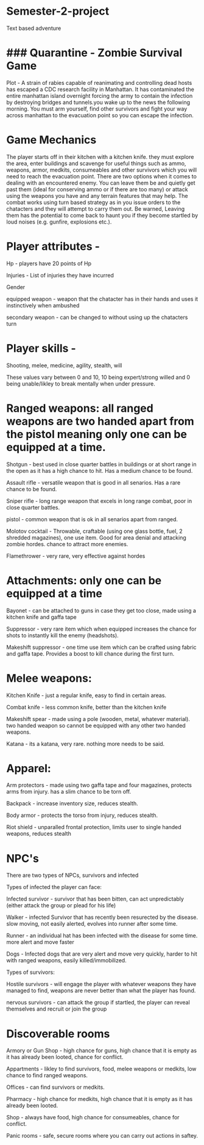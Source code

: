 # Semester-2-project
Text based adventure                                                   
#                                                ### Quarantine - Zombie Survival Game ### 
                                                   
Plot - 
A strain of rabies capable of reanimating and controlling dead hosts has escaped a CDC research facility in Manhattan. It has 
contaminated the entire manhattan island overnight forcing the army to contain the infection by destroying bridges and tunnels.you wake
up to the news the following morning. You must arm yourself, find other survivors and fight your way across manhattan to the evacuation
point so you can escape the infection.

# Game Mechanics 

The player starts off in their kitchen with a kitchen knife. they must explore the area, enter buildings and scavenge for useful things
such as ammo, weapons, armor, medkits, consumeables and other survivors which you will need to reach the evacuation point. There are two
options when it comes to dealing with an encountered enemy. You can leave them be and quietly get past them (ideal for conserving ammo or if
there are too many) or attack using the weapons you have and any terrain features that may help. The combat works using turn based strategy
as in you issue orders to the chatacters and they will attempt to carry them out. Be warned, Leaving them has the potential to come back to
haunt you if they become startled by loud noises (e.g. gunfire, explosions etc.).

# Player attributes - 
Hp - players have 20 points of Hp

Injuries - List of injuries they have incurred

Gender

equipped weapon -  weapon that the chatacter has in their hands and uses it instinctively when ambushed

secondary weapon - can be changed to without using up the chatacters turn

# Player skills - 
Shooting, melee, medicine, agility, stealth, will

These values vary between 0 and 10, 10 being expert/strong willed and 0 being unable/likley to break mentally when under pressure.

# Ranged weapons: all ranged weapons are two handed apart from the pistol meaning only one can be equipped at a time.
Shotgun - best used in close quarter battles in buildings or at short range in the open as it has a high chance to hit. Has a medium chance
to be found.

Assault rifle - versatile weapon that is good in all senarios. Has a rare chance to be found.

Sniper rifle - long range weapon that excels in long range combat, poor in close quarter battles.

pistol - common weapon that is ok in all senarios apart from ranged.

Molotov cocktail - Throwable, craftable (using one glass bottle, fuel, 2 shredded magazines), one use item. Good for area denial and 
attacking zombie hordes. chance to attract more enemies.

Flamethrower - very rare, very effective against hordes

# Attachments: only one can be equipped at a time

Bayonet - can be attached to guns in case they get too close, made using a kitchen knife and gaffa tape

Suppressor - very rare item which when equipped increases the chance for shots to instantly kill the enemy (headshots).

Makeshift suppressor - one time use item which can be crafted using fabric and gaffa tape. Provides a boost to kill chance during the first
turn.

# Melee weapons:

Kitchen Knife - just a regular knife, easy to find in certain areas.

Combat knife - less common knife, better than the kitchen knife

Makeshift spear - made using a pole (wooden, metal, whatever material). two handed weapon so cannot be equipped with any other two handed
weapons.

Katana - its a katana, very rare. nothing more needs to be said.

# Apparel:

Arm protectors - made using two gaffa tape and four magazines, protects arms from injury. has a slim chance to be torn off.

Backpack - increase inventory size, reduces stealth.

Body armor - protects the torso from injury, reduces stealth.

Riot shield - unparalled frontal protection, limits user to single handed weapons, reduces stealth

# NPC's
There are two types of NPCs, survivors and infected

Types of infected the player can face: 

Infected survivor - survivor that has been bitten, can act unpredictably (either attack the group or plead for his life)

Walker - infected Survivor that has recently been resurected by the disease. slow moving, not easily alerted, evolves into runner after some
time.

Runner - an individual hat has been infected with the disease for some time. more alert and move faster

Dogs - Infected dogs that are very alert and move very quickly, harder to hit with ranged weapons, easily killed/immobilized.

Types of survivors:

Hostile survivors - will engage the player with whatever weapons they have managed to find, weapons are never better than what the player
has found.

nervous survivors - can attack the group if startled, the player can reveal themselves and recruit or join the group


# Discoverable rooms

Armory or Gun Shop - high chance for guns, high chance that it is empty as it has already been looted, chance for conflict.

Appartments - likley to find survivors, food, melee weapons or medkits, low chance to find ranged weapons.

Offices - can find survivors or medkits.

Pharmacy - high chance for medkits, high chance that it is empty as it has already been looted.

Shop - always have food, high chance for consumeables, chance for conflict.

Panic rooms - safe, secure rooms where you can carry out actions in saftey.




